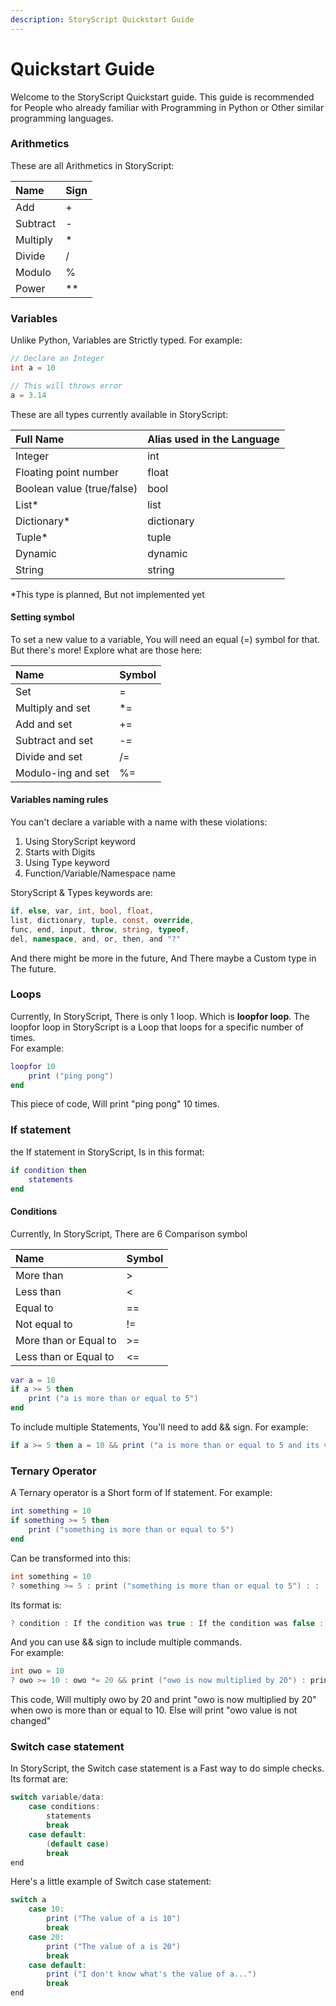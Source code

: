 ```yaml
---
description: StoryScript Quickstart Guide
---
```


# Quickstart Guide

Welcome to the StoryScript Quickstart guide. This guide is recommended for People who already familiar with Programming in Python or Other similar programming languages.

### Arithmetics

These are all Arithmetics in StoryScript:

| Name | Sign |
| :--- | :--- |
| Add | + |
| Subtract | - |
| Multiply | \* |
| Divide | / |
| Modulo | % |
| Power | \*\* |

### Variables

Unlike Python, Variables are Strictly typed. For example:

```csharp
// Declare an Integer
int a = 10

// This will throws error
a = 3.14
```

These are all types currently available in StoryScript:

| Full Name | Alias used in the Language |
| :--- | :--- |
| Integer | int |
| Floating point number | float |
| Boolean value \(true/false\) | bool |
| List\* | list |
| Dictionary\* | dictionary |
| Tuple\* | tuple |
| Dynamic | dynamic |
| String | string |

\*This type is planned, But not implemented yet

#### Setting symbol

To set a new value to a variable, You will need an equal \(=\) symbol for that. But there's more! Explore what are those here:

| Name | Symbol |
| :--- | :--- |
| Set | = |
| Multiply and set | \*= |
| Add and set | += |
| Subtract and set | -= |
| Divide and set | /= |
| Modulo-ing and set | %= |

#### Variables naming rules

You can't declare a variable with a name with these violations:

1. Using StoryScript keyword
2. Starts with Digits
3. Using Type keyword
4. Function/Variable/Namespace name

StoryScript & Types keywords are:

```csharp
if, else, var, int, bool, float,
list, dictionary, tuple, const, override,
func, end, input, throw, string, typeof,
del, namespace, and, or, then, and "?"
```

And there might be more in the future, And There maybe a Custom type in The future.

### Loops

Currently, In StoryScript, There is only 1 loop. Which is **loopfor loop**. The loopfor loop in StoryScript is a Loop that loops for a specific number of times.  
For example:

```lua
loopfor 10
    print ("ping pong")
end
```

This piece of code, Will print "ping pong" 10 times.

### If statement

the If statement in StoryScript, Is in this format:

```lua
if condition then
    statements
end
```

#### Conditions

Currently, In StoryScript, There are 6 Comparison symbol

| Name | Symbol |
| :--- | :--- |
| More than | &gt; |
| Less than | &lt; |
| Equal to | == |
| Not equal to | != |
| More than or Equal to | &gt;= |
| Less than or Equal to | &lt;= |

```lua
var a = 10
if a >= 5 then
    print ("a is more than or equal to 5")
end
```

To include multiple Statements, You'll need to add && sign. For example:

```lua
if a >= 5 then a = 10 && print ("a is more than or equal to 5 and its value is now changed to 10.")end
```

### Ternary Operator

A Ternary operator is a Short form of If statement. For example:

```lua
int something = 10
if something >= 5 then
    print ("something is more than or equal to 5")
end
```

Can be transformed into this:

```c
int something = 10
? something >= 5 : print ("something is more than or equal to 5") : :
```

Its format is:

```c
? condition : If the condition was true : If the condition was false :
```

And you can use && sign to include multiple commands.  
For example:

```c
int owo = 10
? owo >= 10 : owo *= 20 && print ("owo is now multiplied by 20") : print ("owo value is not changed") :
```

This code, Will multiply owo by 20 and print "owo is now multiplied by 20" when owo is more than or equal to 10. Else will print "owo value is not changed"

### Switch case statement

In StoryScript, the Switch case statement is a Fast way to do simple checks. Its format are:

```csharp
switch variable/data:
    case conditions:
        statements
        break
    case default:
        (default case)
        break
end
```

Here's a little example of Switch case statement:

```csharp
switch a
    case 10:
        print ("The value of a is 10")
        break
    case 20:
        print ("The value of a is 20")
        break
    case default:
        print ("I don't know what's the value of a...")
        break
end
```



